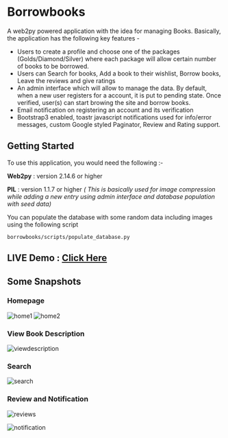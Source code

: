 # Borrowbooks 
A web2py powered application with the idea for managing Books. Basically, the application has the following key features -

-  Users to create a profile and choose one of the packages (Golds/Diamond/Silver) where each package will allow certain number
   of books to be borrowed.
-  Users can Search for books, Add a book to their wishlist, Borrow books, Leave the reviews and give ratings
-  An admin interface which will allow to manage the data. By default, when a new user registers for a account, it is put to 
   pending state. Once verified, user(s) can start browing the site and borrow books.
-  Email notification on registering an account and its verification
-  Bootstrap3 enabled, toastr javascript notifications used for info/error messages, custom Google styled Paginator, Review and
   Rating support.
   
## Getting Started
To use this application, you would need the following :-

**Web2py** : version 2.14.6 or higher

**PIL**    : version 1.1.7 or higher *( This is basically used for image compression while adding a new entry using admin interface and database population with seed data)*

You can populate the database with some random data including images using the following script

`borrowbooks/scripts/populate_database.py`

## LIVE Demo : [Click Here](https://sarbjit87.pythonanywhere.com/borrowbooks/default/index)

## Some Snapshots

### Homepage

![home1](https://user-images.githubusercontent.com/4709020/33297552-a5eca5f6-d3af-11e7-8414-0c42f1b7be40.png)
![home2](https://user-images.githubusercontent.com/4709020/33297554-a811aca0-d3af-11e7-9d92-c8e41fca1889.png)

### View Book Description

![viewdescription](https://user-images.githubusercontent.com/4709020/33297558-ab1e9962-d3af-11e7-8b56-f63a846d5e5f.png)

### Search 

![search](https://user-images.githubusercontent.com/4709020/33297561-ae98ba50-d3af-11e7-9f28-8587e6190a4b.png)

### Review and Notification

![reviews](https://user-images.githubusercontent.com/4709020/33297328-5e04b2c0-d3ae-11e7-992d-1e96183e7610.png)

![notification](https://user-images.githubusercontent.com/4709020/33297564-b0e72ea4-d3af-11e7-92bf-75a46527d708.png)

